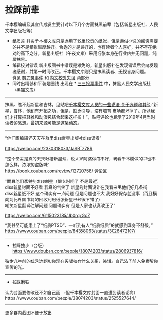 拉踩前辈
===

千本樱编辑及其宣传成员主要针对以下几个方面抹黑前辈（包括新星出版社、人民文学出版社等）<br>  
* 纸质差 
其实千本樱文库只是选用了较重较贵的纸张，但是通俗小说的阅读需要的并不是纸张越厚越好。合适的才是最好的，也有读者个人喜好，并不存在绝对的高下之分。新星出版社（午夜文库）采用纸张本身在行业内并无问题，纯属抹黑。<br> 
* 编辑校对错误
新出版图书中错误是难免的，新星出版社在发现错误后会向发现者感谢，并第一时间改正。千本樱文库则只是抹黑读者、无视自身问题。<br> 
详见 [剪刀男事件](https://github.com/qbywksb/qianbenyingwenku/blob/master/content06.md "三年磨一稿，我说好就是好")  和 [内文校对失误](https://github.com/qbywksb/qianbenyingwenku/blob/master/content04.md "自己质量过关吗") 两部分 <br>  
* 同时出精装和平装是圈钱
出现在 * [三三投票事件](https://github.com/qbywksb/qianbenyingwenku/blob/master/content05.md "我不要你有想法，听我的") 中，抹黑人民文学出版社（黑猫文库） <br>  


---

抹黑、瞧不起新星和吉林，见贴吧[千本樱文库人员的一些说法 关于选题和其他](https://tieba.baidu.com/p/6099537499):“新星，吉林，他们有开拓之功，但是，缺乏引导，没有培育 市场都坏掉了。所以我们才打算把轻推和动漫风结合起来这样搞！”，贴吧评论也展示了2019年4月当时读者的感想。最初来源可能是这条[动态](https://www.douban.com/people/4013689/status/2464022595/)。


---



“他们家编辑还天天在群里diss新星出版社diss读者”<br>  
https://weibo.com/2380318083/JaSBTz78R <br>  

“这个堂主是真的天天吐槽新星烂，说人家阿婆做的不好，我看千本樱做的书也不怎么样，浓浓的盗版味”<br> 
https://book.douban.com/review/12720758/ 评论区 <br> 

“而且他们家特别diss新星（很长时间了 不是最近） <br> 
diss新星封面不好看 我真的气笑了 新星的封面设计在我看来甩他们好几条街 <br> 
diss新星纸不好 这个确实有一点问题 但是问题也不大 我好好保存就没事（而且横向对比外国书籍的回收利用纸张新星已经很不错了） <br> 
嘲笑新星翻译注解问题 问题确实有 但是人家也认真改正了” <br> 

https://weibo.com/6115023185/Jb0rqyGcZ <br> 

“我甚至可能患上了“纸质PTSD”，一听到有人“纸质纸质”的就感到浑身不舒服。”<br> 
https://www.douban.com/people/84358063/status/3026472107/<br> 


---


* 拉踩独步（台版） <br> 
https://www.douban.com/people/38074203/status/2806927816/<br> 

独步几年前的优秀选题和你现在买版权有什么关系，笑话。自己沾了前人免费帮你宣传的光。<br> 

---

* 拉踩磨铁 <br> 

认为封面要修改还不如自己画 （但千本樱文库封面一直遭到读者诟病） <br> 
https://www.douban.com/people/38074203/status/2525527644/ <br> 

---

更多群内截图不便于放出
